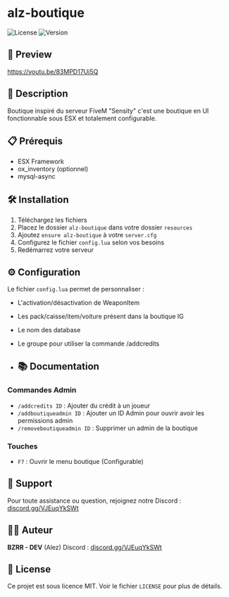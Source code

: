 # alz-boutique

![License](https://img.shields.io/badge/license-MIT-blue.svg)
![Version](https://img.shields.io/badge/version-1.0.0-green.svg)

## 🎥 Preview

https://youtu.be/83MPD17Uj5Q

## 📝 Description

Boutique inspiré du serveur FiveM "Sensity" c'est une boutique en UI fonctionnable sous ESX et totalement configurable.

## 📋 Prérequis
- ESX Framework
- ox_inventory (optionnel)
- mysql-async

## 🛠️ Installation

1. Téléchargez les fichiers
2. Placez le dossier `alz-boutique` dans votre dossier `resources`
3. Ajoutez `ensure alz-boutique` à votre `server.cfg`
4. Configurez le fichier `config.lua` selon vos besoins
5. Redémarrez votre serveur

## ⚙️ Configuration

Le fichier `config.lua` permet de personnaliser :
- L'activation/désactivation de WeaponItem
- Les pack/caisse/item/voiture présent dans la boutique IG
- Le nom des database
- Le groupe pour utiliser la commande /addcredits

- ## 📚 Documentation

### Commandes Admin
- `/addcredits ID` : Ajouter du crédit à un joueur
- `/addboutiqueadmin ID` : Ajouter un ID Admin pour ouvrir avoir les permissions admin
- `/removeboutiqueadmin ID` : Supprimer un admin de la boutique

### Touches
- `F7` : Ouvrir le menu boutique (Configurable)

## 🤝 Support

Pour toute assistance ou question, rejoignez notre Discord : [discord.gg/VJEuqYkSWt](https://discord.gg/VJEuqYkSWt)

## 👨‍💻 Auteur

**BZRR - DEV** (Alez)
Discord : [discord.gg/VJEuqYkSWt](https://discord.gg/VJEuqYkSWt)

## 📜 License

Ce projet est sous licence MIT. Voir le fichier `LICENSE` pour plus de détails. 
